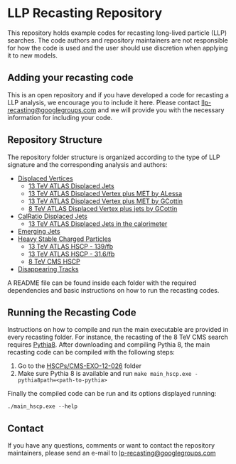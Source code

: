 # LLP Recasting Repository

This repository holds example codes for recasting long-lived particle (LLP) searches.
The code authors and repository maintainers are not responsible for how the code is used and the user should
use discretion when applying it to new models.

## Adding your recasting code ##

This is an open repository and if you have developed a code for recasting a LLP analysis,
we encourage you to include it here.
Please contact <llp-recasting@googlegroups.com> and we will provide you with the necessary information
for including your code.

## Repository Structure ##

The repository folder structure is organized according to the type of LLP signature and the
corresponding analysis and authors:


  * [Displaced Vertices](DisplacedVertices)
    * [13 TeV ATLAS Displaced Jets](DisplacedVertices/ATLAS-SUSY-2018-13)
    * [13 TeV ATLAS Displaced Vertex plus MET by ALessa](DisplacedVertices/ATLAS-SUSY-2016-08_ALessa)
    * [13 TeV ATLAS Displaced Vertex plus MET by GCottin](DisplacedVertices/ATLAS-SUSY-2016-08_GCottin)
    * [8 TeV ATLAS Displaced Vertex plus jets by GCottin](DisplacedVertices/ATLAS-SUSY-2014-02_GCottin)
  * [CalRatio Displaced Jets](CalRatioDisplacedJet)
    * [13 TeV ATLAS Displaced Jets in the calorimeter](CalRatioDisplacedJet/ATLAS-EXOT-2019-23)
  * [Emerging Jets](EmergingJets/CMS-EXO-18-001)    
  * [Heavy Stable Charged Particles](HSCPs)
    * [13 TeV ATLAS HSCP - 139/fb](HSCPs/ATLAS-SUSY-2018-42)
    * [13 TeV ATLAS HSCP - 31.6/fb](HSCPs/ATLAS-SUSY-2016-32)
    * [8 TeV CMS HSCP](HSCPs/CMS-EXO-12-026)    
  * [Disappearing Tracks](DisappearingTracks/ATLAS-SUSY-2016-06)

A README file can be found inside each folder with the required dependencies
and basic instructions on how to run the recasting codes.

## Running the Recasting Code ##

Instructions on how to compile and run the main executable are provided in every recasting folder.
For instance, the recasting of the 8 TeV CMS search
requires [Pythia8](http://home.thep.lu.se/~torbjorn/pythia8/).
After downloading and compiling Pythia 8, the main recasting code
can be compiled with the following steps:

   1. Go to the [HSCPs/CMS-EXO-12-026](HSCPs/CMS-EXO-12-026) folder
   2. Make sure Pythia 8 is available and run  `make main_hscp.exe -pythia8path=<path-to-pythia>`

Finally the compiled code can be run and its options displayed running:

```
./main_hscp.exe --help
```


## Contact ##

If you have any questions, comments or want to contact the repository maintainers,
please send an e-mail to <lp-recasting@googlegroups.com>
